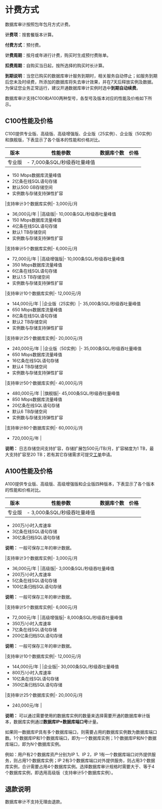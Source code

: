 # 计费方式

数据库审计按照包年包月方式计费。

**计费项**：按套餐版本计算。

**付费方式**：预付费。

**计费周期**：按月或年进行计费，购买时生成预付费账单。

**扣费周期**：自购买当日起，按所选择的购买时长计算。

**到期说明**：当您已购买的数据库审计服务到期时，相关服务自动停止；如服务到期后您未及时续费，所添加的数据库将失去审计效果，并在7天后释放实例及数据。为保证您业务正常运行，建议开通数据库审计实例时选中**到期自动续费**。

数据库审计支持C100和A100两种型号，各型号及版本对应的性能及价格如下所示。

## C100性能及价格

C100提供专业版、高级版、高级增强版、企业版（25实例）、企业版（50实例）和旗舰版，下表显示了各个版本的性能和价格对比。

|版本|性能参数|数据库个数|价格|
|--|----|-----|--|
|专业版|-   7,000条SQL/秒级吞吐量峰值
-   150 Mbps数据库流量峰值
-   2亿条在线SQL语句存储
-   默认500 GB存储空间
-   实例数与存储支持弹性扩容

|支持审计3个数据库实例|-   3,000元/月
-   36,000元/年 |
|高级版|-   10,000条SQL/秒级吞吐量峰值
-   150 Mbps数据库流量峰值
-   4亿条在线SQL语句存储
-   默认1 TB存储空间
-   实例数与存储支持弹性扩容

|支持审计5个数据库实例|-   6,000元/月
-   72,000元/年 |
|高级增强版|-   10,000条SQL/秒级吞吐量峰值
-   350 Mbps数据库流量峰值
-   6亿条在线SQL语句存储
-   默认1.5 TB存储空间
-   实例数与存储支持弹性扩容

|支持审计10个数据库实例|-   12,000元/月
-   144,000元/年 |
|企业版（25实例）|-   35,000条SQL/秒级吞吐量峰值
-   650 Mbps数据库流量峰值
-   8亿条在线SQL语句存储
-   默认2 TB存储空间
-   实例数与存储支持弹性扩容

|支持审计25个数据库实例|-   20,000元/月
-   240,000元/年 |
|企业版（50实例）|-   35,000条SQL/秒级吞吐量峰值
-   650 Mbps数据库流量峰值
-   16亿条在线SQL语句存储
-   默认4 TB存储空间
-   实例数与存储支持弹性扩容

|支持审计50个数据库实例|-   40,000元/月
-   480,000元/年 |
|旗舰版|-   45,000条SQL/秒级吞吐量峰值
-   850 Mbps数据库流量峰值
-   20亿条在线SQL语句存储
-   默认6 TB存储空间
-   实例数与存储支持弹性扩容

|支持审计80个数据库实例|-   60,000元/月
-   720,000元/年 |

**说明：** 日志存储空间支持扩容，存储扩展包500元/TB/月，扩容梯度为1 TB，最大支持扩容至20 TB；若有其它存储需求可提交[工单](https://selfservice.console.aliyun.com/ticket/createIndex)申请。

## A100性能及价格

A100提供专业版、高级版、高级增强版和企业版四种版本，下表显示了各个版本的性能和价格对比。

|版本|性能参数|数据库个数|价格|
|--|----|-----|--|
|专业版|-   3,000条SQL/秒级吞吐量峰值
-   200万/小时入库速率
-   3亿条在线SQL语句存储
-   30亿条归档SQL语句存储

**说明：** 一般可保存三年的审计数据。

|支持审计3个数据库实例|-   3,000元/月
-   36,000元/年 |
|高级版|-   3,000条SQL/秒级吞吐量峰值
-   200万/小时入库速率
-   5亿条在线SQL语句存储
-   100亿条归档SQL语句存储

**说明：** 一般可保存三年的审计数据。

|支持审计5个数据库实例|-   6,000元/月
-   72,000元/年 |
|高级增强版|-   8,000条SQL/秒级吞吐量峰值
-   350万/小时入库速率
-   7亿条在线SQL语句存储
-   200亿条归档SQL语句存储

**说明：** 一般可保存三年的审计数据。

|支持审计10个数据库实例|-   12,000元/月
-   144,000元/年 |
|企业版|-   30,000条SQL/秒级吞吐量峰值
-   800万/小时入库速率
-   10亿条在线SQL语句存储
-   350亿条归档SQL语句存储

|支持审计25个数据库实例|-   20,000元/月
-   240,000元/年 |

**说明：** 可以通过需要使用的数据库实例的数量来选择需要开通的数据库审计版本，数据库实例通过**数据库IP+数据库端口号**计量。

如果同一数据库IP具有多个数据库端口，则需要占用的数据库实例数为数据库端口数。1个数据库IP和1个数据库端口，即为一个数据库实例；1个数据库IP和N个数据库端口，即为N个数据库实例。

例如：用户有2个数据库资产分别为IP 1、IP 2，IP 1有一个数据库端口对外提供服务，则占用1个数据库实例；IP 2有3个数据库端口对外提供服务，则占用3个数据库实例，合计需要占用4个数据库实例。选择数据库审计规格时需要大于、等于4个数据库实例，即选用高级版（支持审计5个数据库实例）。

## 退款说明

数据库审计不支持无理由退款。

